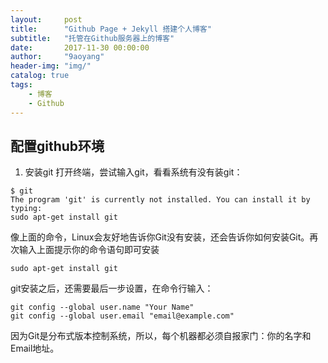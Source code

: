 ```yaml
---
layout:     post
title:      "Github Page + Jekyll 搭建个人博客"
subtitle:   "托管在Github服务器上的博客"
date:       2017-11-30 00:00:00 
author:     "9aoyang"
header-img: "img/"
catalog: true
tags:
    - 博客 
    - Github
---
```


## 配置github环境
1. 安装git
打开终端，尝试输入git，看看系统有没有装git：

```
$ git
The program 'git' is currently not installed. You can install it by typing:
sudo apt-get install git
```
像上面的命令，Linux会友好地告诉你Git没有安装，还会告诉你如何安装Git。再次输入上面提示你的命令语句即可安装
```
sudo apt-get install git
```

git安装之后，还需要最后一步设置，在命令行输入：

```
git config --global user.name "Your Name"
git config --global user.email "email@example.com"
```
因为Git是分布式版本控制系统，所以，每个机器都必须自报家门：你的名字和Email地址。